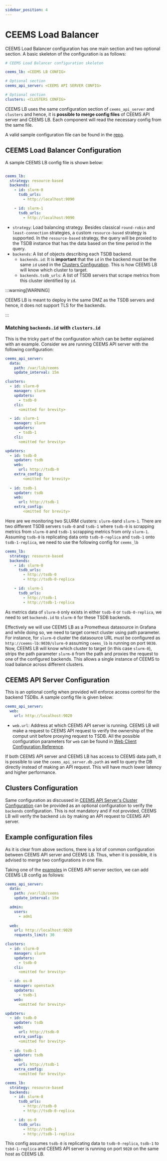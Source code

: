 ```yaml
---
sidebar_position: 4
---
```


# CEEMS Load Balancer

CEEMS Load Balancer configuration has one main section and two optional
section. A basic skeleton of the configuration is as follows:

```yaml
# CEEMS Load Balancer configuration skeleton

ceems_lb: <CEEMS LB CONFIG>

# Optional section
ceems_api_server: <CEEMS API SERVER CONFIG>

# Optional section
clusters: <CLUSTERS CONFIG>
```

CEEMS LB uses the same configuration section of `ceems_api_server` and
`clusters` and hence, it is **possible to merge config files** of CEEMS
API server and CEEMS LB. Each component will read the necessary config
from the same file.

A valid sample
configuration file can be found in the
[repo](https://github.com/mahendrapaipuri/ceems/blob/main/build/config/ceems_lb/ceems_lb.yml).

## CEEMS Load Balancer Configuration

A sample CEEMS LB config file is shown below:

```yaml

ceems_lb:
  strategy: resource-based
  backends:
    - id: slurm-0
      tsdb_urls: 
        - http://localhost:9090

    - id: slurm-1
      tsdb_urls: 
        - http://localhost:9090
```

- `strategy`: Load balancing strategy. Besides classical `round-robin` and
`least-connection` strategies, a custom `resource-based` strategy is supported.
In the  `resource-based` strategy, the query will be proxied to the TSDB instance
that has the data based on the time period in the query.
- `backends`: A list of objects describing each TSDB backend.
  - `backends.id`: It is **important**
     that the `id` in the backend must be the same `id` used in the
     [Clusters Configuration](./ceems-api-server.md#clusters-configuration). This
     is how CEEMS LB will know which cluster to target.
  - `backends.tsdb_urls`: A list of TSDB servers that scrape metrics from this
     cluster identified by `id`.

:::warning[WARNING]

CEEMS LB is meant to deploy in the same DMZ as the TSDB servers and hence, it
does not support TLS for the backends.

:::

### Matching `backends.id` with `clusters.id`

This is the tricky part of the configuration which can be better explained with
an example. Consider we are running CEEMS API server with the following
configuration:

```yaml
ceems_api_server:
  data:
    path: /var/lib/ceems
    update_interval: 15m

clusters:
  - id: slurm-0
    manager: slurm
    updaters:
      - tsdb-0
    cli: 
      <omitted for brevity>

  - id: slurm-1
    manager: slurm
    updaters:
      - tsdb-1
    cli: 
      <omitted for brevity>

updaters:
  - id: tsdb-0
    updater: tsdb
    web:
      url: http://tsdb-0
    extra_config:
        <omitted for brevity>
  
  - id: tsdb-1
    updater: tsdb
    web:
      url: http://tsdb-1
    extra_config:
        <omitted for brevity>
```

Here are we monitoring two SLURM clusters: `slurm-0`and `slurm-1`.
There are two different TSDB servers `tsdb-0`
and `tsdb-1` where `tsdb-0` is scrapping metrics from `slurm-0`
and `tsdb-1` scrapping metrics from only `slurm-1`. Assuming
`tsdb-0` is replicating data onto `tsdb-0-replica` and `tsdb-1`
onto `tsdb-1-replica`, we need to use the following config for
`ceems_lb`

```yaml
ceems_lb:
  strategy: resource-based
  backends:
    - id: slurm-0
      tsdb_urls: 
        - http://tsdb-0
        - http://tsdb-0-replica

    - id: slurm-1
      tsdb_urls: 
        - http://tsdb-1
        - http://tsdb-1-replica

```

As metrics data of `slurm-0` only exists in either `tsdb-0` or
`tsdb-0-replica`, we need to set `backends.id` to `slurm-0` for
these TSDB backends.

Effectively we will use CEEMS LB as a Prometheus datasource in
Grafana and while doing so, we need to target correct cluster
using path parameter. For instance, for `slurm-0` cluster the
datasource URL must be configured as `http://ceems-lb:9030/slurm-0`
assuming `ceems_lb` is running on port `9030`. Now, CEEMS LB will
know which cluster to target (in this case `slurm-0`), strips
the path parameter `slurm-0` from the path and proxies the request
to one of the configured backends. This allows a single instance
of CEEMS to load balance across different clusters.

## CEEMS API Server Configuration

This is an optional config when provided will enforce access
control for the backend TSDBs. A sample config file is given
below:

```yaml
ceems_api_server:
  web:
    url: http://localhost:9020
```

- `web.url`: Address at which CEEMS API server is running. CEEMS LB
will make a request to CEEMS API request to verify the ownership of
the comput unit before proxying request to TSDB. All the possible
configuration parameters for `web` can be found in
[Web Client Configuration Reference](./config-reference.md#web_client_config).

If both CEEMS API server and CEEMS LB has access to CEEMS data path,
it is possible to use the `ceems_api_server.db.path` as well to
query the DB directly instead of making an API request. This will have
much lower latency and higher performance.

## Clusters Configuration

Same configuration as discussed in
[CEEMS API Server's Cluster Configuration](./ceems-api-server.md#clusters-configuration)
can be provided as an optional configuration to verify the `backends` configuration.
This is not mandatory and if not provided, CEEMS LB will verify the backend
`ids` by making an API request to CEEMS API server.

## Example configuration files

As it is clear from above sections, there is a lot of common configuration
between CEEMS API server and CEEMS LB. Thus, when it is possible, it is
advised to merge two configurations in one file.

Taking one of the [examples](./ceems-api-server.md#examples) in CEEMS API
server section, we can add CEEMS LB config as follows:

```yaml
ceems_api_server:
  data:
    path: /var/lib/ceems
    update_interval: 15m

  admin:
    users:
      - adm1
  
  web:
    url: http://localhost:9020
    requests_limit: 30

clusters:
  - id: slurm-0
    manager: slurm
    updaters:
      - tsdb-0
    cli: 
      <omitted for brevity>

  - id: os-0
    manager: openstack
    updaters:
      - tsdb-1
    web: 
      <omitted for brevity>

updaters:
  - id: tsdb-0
    updater: tsdb
    web:
      url: http://tsdb-0
    extra_config:
      <omitted for brevity>
  
  - id: tsdb-1
    updater: tsdb
    web:
      url: http://tsdb-1
    extra_config:
      <omitted for brevity>

ceems_lb:
  strategy: resource-based
  backends:
    - id: slurm-0
      tsdb_urls: 
        - http://tsdb-0
        - http://tsdb-0-replica

    - id: os-0
      tsdb_urls: 
        - http://tsdb-1
        - http://tsdb-1-replica
```

This config assumes `tsdb-0` is replicating data to `tsdb-0-replica`,
`tsdb-1` to `tsbd-1-replica` and CEEMS API server is running on
port `9020` on the same host as CEEMS LB.
